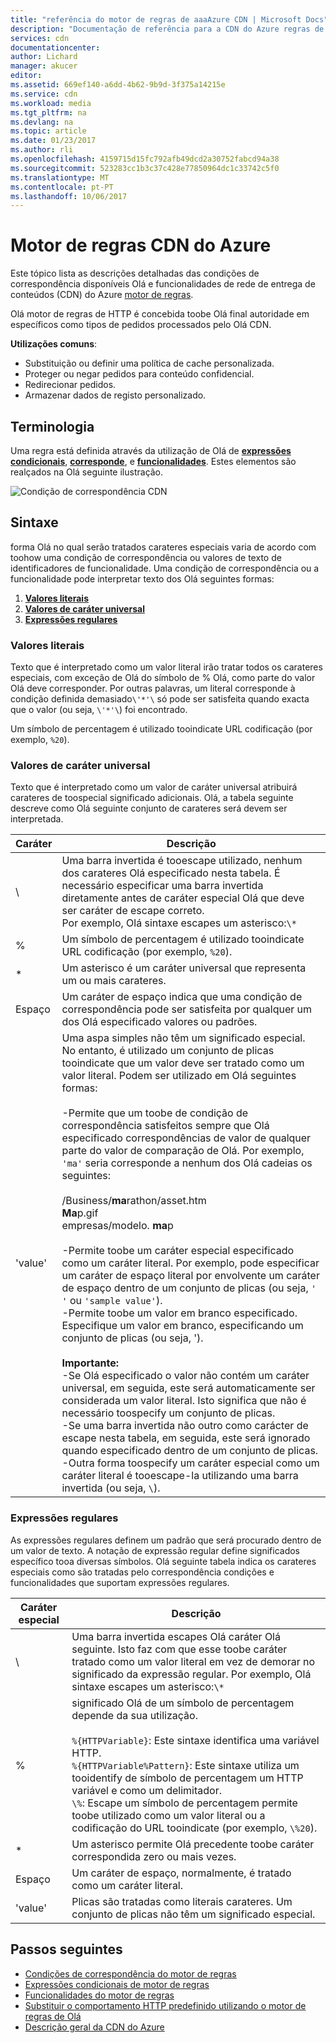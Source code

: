 ```yaml
---
title: "referência do motor de regras de aaaAzure CDN | Microsoft Docs"
description: "Documentação de referência para a CDN do Azure regras de funcionalidades e as condições de correspondência do motor."
services: cdn
documentationcenter: 
author: Lichard
manager: akucer
editor: 
ms.assetid: 669ef140-a6dd-4b62-9b9d-3f375a14215e
ms.service: cdn
ms.workload: media
ms.tgt_pltfrm: na
ms.devlang: na
ms.topic: article
ms.date: 01/23/2017
ms.author: rli
ms.openlocfilehash: 4159715d15fc792afb49dcd2a30752fabcd94a38
ms.sourcegitcommit: 523283cc1b3c37c428e77850964dc1c33742c5f0
ms.translationtype: MT
ms.contentlocale: pt-PT
ms.lasthandoff: 10/06/2017
---
```

# <a name="azure-cdn-rules-engine"></a>Motor de regras CDN do Azure
Este tópico lista as descrições detalhadas das condições de correspondência disponíveis Olá e funcionalidades de rede de entrega de conteúdos (CDN) do Azure [motor de regras](cdn-rules-engine.md).

Olá motor de regras de HTTP é concebida toobe Olá final autoridade em específicos como tipos de pedidos processados pelo Olá CDN.

**Utilizações comuns**:

- Substituição ou definir uma política de cache personalizada.
- Proteger ou negar pedidos para conteúdo confidencial.
- Redirecionar pedidos.
- Armazenar dados de registo personalizado.

## <a name="terminology"></a>Terminologia
Uma regra está definida através da utilização de Olá de [ **expressões condicionais**](cdn-rules-engine-reference-conditional-expressions.md), [ **corresponde**](cdn-rules-engine-reference-match-conditions.md), e [  **funcionalidades**](cdn-rules-engine-reference-features.md). Estes elementos são realçados na Olá seguinte ilustração.

 ![Condição de correspondência CDN](./media/cdn-rules-engine-reference/cdn-rules-engine-terminology.png)

## <a name="syntax"></a>Sintaxe

forma Olá no qual serão tratados carateres especiais varia de acordo com toohow uma condição de correspondência ou valores de texto de identificadores de funcionalidade. Uma condição de correspondência ou a funcionalidade pode interpretar texto dos Olá seguintes formas:

1. [**Valores literais**](#literal-values) 
2. [**Valores de caráter universal**](#wildcard-values)
3. [**Expressões regulares**](#regular-expressions)

### <a name="literal-values"></a>Valores literais
Texto que é interpretado como um valor literal irão tratar todos os carateres especiais, com exceção de Olá do símbolo de % Olá, como parte do valor Olá deve corresponder. Por outras palavras, um literal corresponde à condição definida demasiado`\'*'\` só pode ser satisfeita quando exacta que o valor (ou seja, `\'*'\`) foi encontrado.
 
Um símbolo de percentagem é utilizado tooindicate URL codificação (por exemplo, `%20`).

### <a name="wildcard-values"></a>Valores de caráter universal
Texto que é interpretado como um valor de caráter universal atribuirá carateres de toospecial significado adicionais. Olá, a tabela seguinte descreve como Olá seguinte conjunto de carateres será devem ser interpretada.

Caráter | Descrição
----------|------------
\ | Uma barra invertida é tooescape utilizado, nenhum dos carateres Olá especificado nesta tabela. É necessário especificar uma barra invertida diretamente antes de caráter especial Olá que deve ser caráter de escape correto.<br/>Por exemplo, Olá sintaxe escapes um asterisco:`\*`
% | Um símbolo de percentagem é utilizado tooindicate URL codificação (por exemplo, `%20`).
* | Um asterisco é um caráter universal que representa um ou mais carateres.
Espaço | Um caráter de espaço indica que uma condição de correspondência pode ser satisfeita por qualquer um dos Olá especificado valores ou padrões.
'value' | Uma aspa simples não têm um significado especial. No entanto, é utilizado um conjunto de plicas tooindicate que um valor deve ser tratado como um valor literal. Podem ser utilizado em Olá seguintes formas:<br><br/>-Permite que um toobe de condição de correspondência satisfeitos sempre que Olá especificado correspondências de valor de qualquer parte do valor de comparação de Olá.  Por exemplo, `'ma'` seria corresponde a nenhum dos Olá cadeias os seguintes: <br/><br/>/Business/**ma**rathon/asset.htm<br/>**Ma**p.gif<br/>empresas/modelo. **ma**p<br /><br />-Permite toobe um caráter especial especificado como um caráter literal. Por exemplo, pode especificar um caráter de espaço literal por envolvente um caráter de espaço dentro de um conjunto de plicas (ou seja, `' '` ou `'sample value'`).<br/>-Permite toobe um valor em branco especificado. Especifique um valor em branco, especificando um conjunto de plicas (ou seja, ').<br /><br/>**Importante:**<br/>-Se Olá especificado o valor não contém um caráter universal, em seguida, este será automaticamente ser considerada um valor literal. Isto significa que não é necessário toospecify um conjunto de plicas.<br/>-Se uma barra invertida não outro como carácter de escape nesta tabela, em seguida, este será ignorado quando especificado dentro de um conjunto de plicas.<br/>-Outra forma toospecify um caráter especial como um caráter literal é tooescape-la utilizando uma barra invertida (ou seja, `\`).

### <a name="regular-expressions"></a>Expressões regulares

As expressões regulares definem um padrão que será procurado dentro de um valor de texto. A notação de expressão regular define significados específico tooa diversas símbolos. Olá seguinte tabela indica os carateres especiais como são tratadas pelo correspondência condições e funcionalidades que suportam expressões regulares.

Caráter especial | Descrição
------------------|------------
\ | Uma barra invertida escapes Olá caráter Olá seguinte. Isto faz com que esse toobe caráter tratado como um valor literal em vez de demorar no significado da expressão regular. Por exemplo, Olá sintaxe escapes um asterisco:`\*`
% | significado Olá de um símbolo de percentagem depende da sua utilização.<br/><br/> `%{HTTPVariable}`: Este sintaxe identifica uma variável HTTP.<br/>`%{HTTPVariable%Pattern}`: Este sintaxe utiliza um tooidentify de símbolo de percentagem um HTTP variável e como um delimitador.<br />`\%`: Escape um símbolo de percentagem permite toobe utilizado como um valor literal ou a codificação do URL tooindicate (por exemplo, `\%20`).
* | Um asterisco permite Olá precedente toobe caráter correspondida zero ou mais vezes. 
Espaço | Um caráter de espaço, normalmente, é tratado como um caráter literal. 
'value' | Plicas são tratadas como literais carateres. Um conjunto de plicas não têm um significado especial.


## <a name="next-steps"></a>Passos seguintes
* [Condições de correspondência do motor de regras](cdn-rules-engine-reference-match-conditions.md)
* [Expressões condicionais de motor de regras](cdn-rules-engine-reference-conditional-expressions.md)
* [Funcionalidades do motor de regras](cdn-rules-engine-reference-features.md)
* [Substituir o comportamento HTTP predefinido utilizando o motor de regras de Olá](cdn-rules-engine.md)
* [Descrição geral da CDN do Azure](cdn-overview.md)
